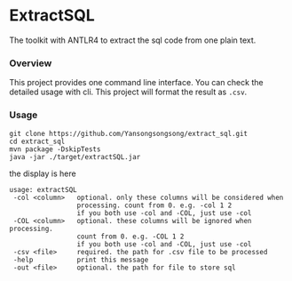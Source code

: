 # ExtractSQL
The toolkit with ANTLR4 to extract the sql code from one plain text.

### Overview
This project provides one command line interface. You can check the detailed usage with cli.
This project will format the result as `.csv`.

### Usage
```shell
git clone https://github.com/Yansongsongsong/extract_sql.git
cd extract_sql 
mvn package -DskipTests
java -jar ./target/extractSQL.jar 
```

the display is here
```shell
usage: extractSQL
 -col <column>   optional. only these columns will be considered when
                 processing. count from 0. e.g. -col 1 2
                 if you both use -col and -COL, just use -col
 -COL <column>   optional. these columns will be ignored when processing.
                 count from 0. e.g. -COL 1 2
                 if you both use -col and -COL, just use -col
 -csv <file>     required. the path for .csv file to be processed
 -help           print this message
 -out <file>     optional. the path for file to store sql

```